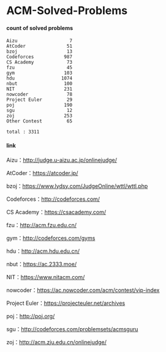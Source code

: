 ﻿# ACM-Solved-Problems

#### count of solved problems
	Aizu                   7
	AtCoder               51
	bzoj                  13
	Codeforces           987
	CS Academy            73
	fzu                   45
	gym                  103
	hdu                 1074
	nbut                 100
	NIT                  231
	nowcoder              78
	Project Euler         29
	poj                  190
	sgu                   12
	zoj                  253
	Other Contest         65

`total : 3311`


#### link

Aizu：http://judge.u-aizu.ac.jp/onlinejudge/

AtCoder：https://atcoder.jp/

bzoj：https://www.lydsy.com/JudgeOnline/wttl/wttl.php

Codeforces：http://codeforces.com/

CS Academy：https://csacademy.com/

fzu：http://acm.fzu.edu.cn/

gym：http://codeforces.com/gyms

hdu：http://acm.hdu.edu.cn/

nbut：https://ac.2333.moe/

NIT：https://www.nitacm.com/

nowcoder：https://ac.nowcoder.com/acm/contest/vip-index

Project Euler：https://projecteuler.net/archives

poj：http://poj.org/

sgu：http://codeforces.com/problemsets/acmsguru

zoj：http://acm.zju.edu.cn/onlinejudge/

